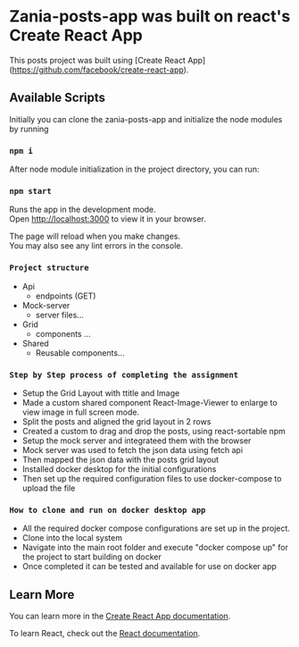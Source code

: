 # Zania-posts-app was built on react's Create React App

This posts project was built using [Create React App] (https://github.com/facebook/create-react-app).

## Available Scripts

Initially you can clone the zania-posts-app and initialize the node modules by running

### `npm i`

After node module initialization in the project directory, you can run:

### `npm start`

Runs the app in the development mode.\
Open [http://localhost:3000](http://localhost:3000) to view it in your browser.

The page will reload when you make changes.\
You may also see any lint errors in the console.

### `Project structure`
- Api
  - endpoints (GET)
- Mock-server
  - server files...
- Grid
  - components ...
- Shared
  - Reusable components...

### `Step by Step process of completing the assignment`

- Setup the Grid Layout with ttitle and Image
- Made a custom shared component React-Image-Viewer to enlarge to view image in full screen mode.
- Split the posts and aligned the grid layout in 2 rows 
- Created a custom to drag and drop the posts, using react-sortable npm
- Setup the mock server and integrateed them with the browser
- Mock server was used to fetch the json data using fetch api
- Then mapped the json data with the posts grid layout
- Installed docker desktop for the initial configurations
- Then set up the required configuration files to use docker-compose to upload the file

### `How to clone and run on docker desktop app`

- All the required docker compose configurations are set up in the project.
- Clone into the local system
- Navigate into the main root folder and execute "docker compose up" for the project to start building on docker
- Once completed it can be tested and available for use on docker app

## Learn More

You can learn more in the [Create React App documentation](https://facebook.github.io/create-react-app/docs/getting-started).

To learn React, check out the [React documentation](https://reactjs.org/).


